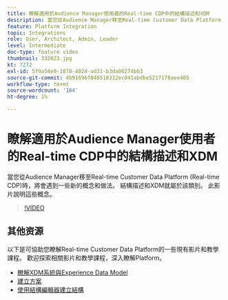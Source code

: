 ```yaml
---
title: 瞭解適用於Audience Manager使用者的Real-time CDP中的結構描述和XDM
description: 當您從Audience Manager移至Real-time Customer Data Platform (Real-time CDP)時，將會遇到一些新的概念和做法。 結構描述和XDM就屬於該類別。 此影片說明這些概念。
feature: Platform Integration
topic: Integrations
role: User, Architect, Admin, Leader
level: Intermediate
doc-type: feature video
thumbnail: 332023.jpg
kt: 7272
exl-id: 5f9a54e0-1078-402d-ad31-b3da06274bb3
source-git-commit: 4b91696f840518312ec041abdbe5217178aee405
workflow-type: tm+mt
source-wordcount: '164'
ht-degree: 1%

---
```


# 瞭解適用於Audience Manager使用者的Real-time CDP中的結構描述和XDM

當您從Audience Manager移至Real-time Customer Data Platform (Real-time CDP)時，將會遇到一些新的概念和做法。 結構描述和XDM就屬於該類別。 此影片說明這些概念。

>[!VIDEO](https://video.tv.adobe.com/v/332023/?quality=12&learn=on)

## 其他资源

以下是可協助您瞭解Real-time Customer Data Platform的一些現有影片和教學課程。 歡迎探索相關影片和教學課程，深入瞭解Platform。

* [瞭解XDM系統與Experience Data Model](https://experienceleague.adobe.com/docs/platform-learn/tutorials/schemas/understanding-the-xdm-system-and-experience-data-model.html)
* [建立方案](https://experienceleague.adobe.com/docs/platform-learn/tutorials/schemas/create-your-first-schema-with-out-of-the-box-components.html)
* [使用結構編輯器建立結構](https://experienceleague.adobe.com/docs/experience-platform/xdm/tutorials/create-schema-ui.html?lang=en#getting-started)
